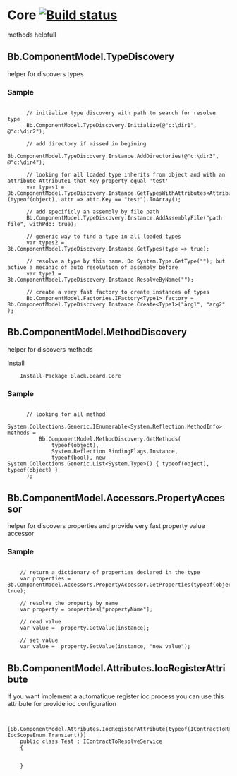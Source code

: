 # Core      [![Build status](https://ci.appveyor.com/api/projects/status/3e4q6rqm8jaeb8x2?svg=true)](https://ci.appveyor.com/project/gaelgael5/core)

methods helpfull

## Bb.ComponentModel.TypeDiscovery

helper for discovers types

### Sample
``` CSharp
   
      // initialize type discovery with path to search for resolve type
      Bb.ComponentModel.TypeDiscovery.Initialize(@"c:\dir1", @"c:\dir2");

      // add directory if missed in begining
      Bb.ComponentModel.TypeDiscovery.Instance.AddDirectories(@"c:\dir3", @"c:\dir4");

      // looking for all loaded type inherits from object and with an attribute Attribute1 that Key property equal 'test'
      var types1 = Bb.ComponentModel.TypeDiscovery.Instance.GetTypesWithAttributes<Attribute1>(typeof(object), attr => attr.Key == "test").ToArray();

      // add specificly an assembly by file path
      Bb.ComponentModel.TypeDiscovery.Instance.AddAssemblyFile("path file", withPdb: true);

      // generic way to find a type in all loaded types
      var types2 = Bb.ComponentModel.TypeDiscovery.Instance.GetTypes(type => true);

      // resolve a type by this name. Do System.Type.GetType(""); but active a mecanic of auto resolution of assembly before
      var type1 = Bb.ComponentModel.TypeDiscovery.Instance.ResolveByName("");

      // create a very fast factory to create instances of types
      Bb.ComponentModel.Factories.IFactory<Type1> factory = Bb.ComponentModel.TypeDiscovery.Instance.Create<Type1>("arg1", "arg2" );

```


## Bb.ComponentModel.MethodDiscovery

helper for discovers methods

Install

``` 
    Install-Package Black.Beard.Core
```

### Sample
``` CSharp

      // looking for all method
      System.Collections.Generic.IEnumerable<System.Reflection.MethodInfo> methods = 
          Bb.ComponentModel.MethodDiscovery.GetMethods(
              typeof(object), 
              System.Reflection.BindingFlags.Instance, 
              typeof(bool), new System.Collections.Generic.List<System.Type>() { typeof(object), typeof(object) }
      );

```

## Bb.ComponentModel.Accessors.PropertyAccessor

helper for discovers properties and provide very fast property value accessor

### Sample
``` CSharp

    // return a dictionary of properties declared in the type
    var properties = Bb.ComponentModel.Accessors.PropertyAccessor.GetProperties(typeof(object), true);

    // resolve the property by name
    var property = properties["propertyName"];

    // read value
    var value =  property.GetValue(instance);

    // set value
    var value =  property.SetValue(instance, "new value");

```

## Bb.ComponentModel.Attributes.IocRegisterAttribute

If you want implement a automatique register ioc process you can use this attribute for provide ioc configuration

```CSharp

    [Bb.ComponentModel.Attributes.IocRegisterAttribute(typeof(IContractToResolveService, IocScopeEnum.Transient))]
    public class Test : IContractToResolveService
    {


    }

``` 